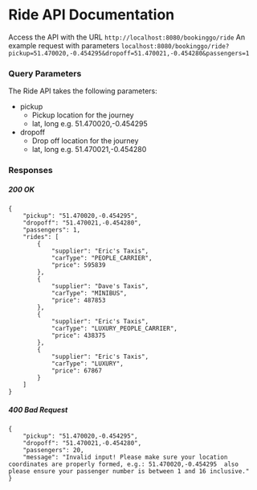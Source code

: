 # Ride API Documentation

Access the API with the URL
`http://localhost:8080/bookinggo/ride`
An example request with parameters
`localhost:8080/bookinggo/ride?pickup=51.470020,-0.454295&dropoff=51.470021,-0.454280&passengers=1`

### Query Parameters
The Ride API takes the following parameters:
* pickup
  * Pickup location for the journey
  * lat, long e.g. 51.470020,-0.454295
* dropoff
  * Drop off location for the journey
  * lat, long e.g. 51.470021,-0.454280

### Responses
##### 200 OK
```
{
    "pickup": "51.470020,-0.454295",
    "dropoff": "51.470021,-0.454280",
    "passengers": 1,
    "rides": [
        {
            "supplier": "Eric's Taxis",
            "carType": "PEOPLE_CARRIER",
            "price": 595839
        },
        {
            "supplier": "Dave's Taxis",
            "carType": "MINIBUS",
            "price": 487853
        },
        {
            "supplier": "Eric's Taxis",
            "carType": "LUXURY_PEOPLE_CARRIER",
            "price": 438375
        },
        {
            "supplier": "Eric's Taxis",
            "carType": "LUXURY",
            "price": 67867
        }
    ]
}
```
##### 400 Bad Request
```
{
    "pickup": "51.470020,-0.454295",
    "dropoff": "51.470021,-0.454280",
    "passengers": 20,
    "message": "Invalid input! Please make sure your location coordinates are properly formed, e.g.: 51.470020,-0.454295  also please ensure your passenger number is between 1 and 16 inclusive."
}
```
